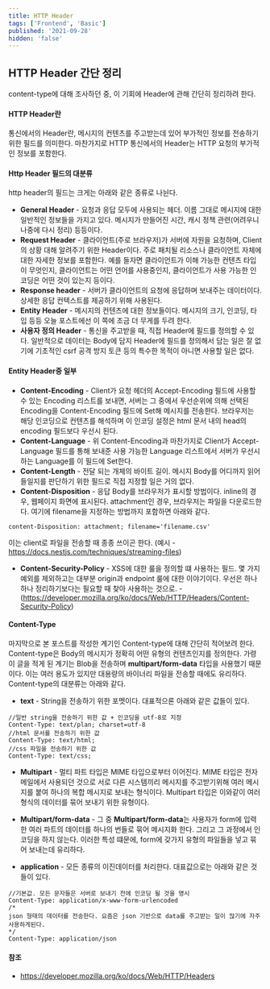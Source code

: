 ```yaml
---
title: HTTP Header
tags: ['Frontend', 'Basic']
published: '2021-09-28'
hidden: 'false'
---
```

## HTTP Header 간단 정리
content-type에 대해 조사하던 중, 이 기회에 Header에 관해 간단히 정리하려 한다.

#### HTTP Header란
통신에서의 Header란, 메시지의 컨텐츠를 주고받는데 있어 부가적인 정보를 전송하기 위한 필드를 의미한다. 마찬가지로 HTTP 통신에서의 Header는 HTTP 요청의 부가적인 정보를 포함한다.

#### Http Header 필드의 대분류
http header의 필드는 크게는 아래와 같은 종류로 나뉜다.
+ **General Header** - 요청과 응답 모두에 사용되는 헤더. 이름 그대로 메시지에 대한 일반적인 정보들을 가지고 있다. 메시지가 만들어진 시간, 캐시 정책 관련(어려우니 나중에 다시 정리) 등등이다.
+ **Request Header** - 클라이언트(주로 브라우저)가 서버에 자원을 요청하며, Client의 상황 대해 알려주기 위한 Header이다. 주로 패치될 리소스나 클라이언트 자체에 대한 자세한 정보를 포함한다. 예를 들자면 클라이언트가 이해 가능한 컨텐츠 타입이 무엇인지, 클라이언트는 어떤 언어를 사용중인지, 클라이언트가 사용 가능한 인코딩은 어떤 것이 있는지 등이다.
+ **Response header** - 서버가 클라이언트의 요청에 응답하며 보내주는 데이터이다. 상세한 응답 컨텍스트를 제공하기 위해 사용된다.
+ **Entity Header** - 메시지의 컨텐츠에 대한 정보들이다. 메시지의 크기, 인코딩, 타입 등등 오늘 포스트에선 이 쪽에 조금 더 무게를 두려 한다.
+ **사용자 정의 Header** - 통신을 주고받을 때, 직접 Header에 필드를 정의할 수 있다. 일반적으로 데이터는 Body에 담지 Header에 필드를 정의해서 담는 일은 잘 없기에 기초적인 csrf 공격 방지 토큰 등의 특수한 목적이 아니면 사용할 일은 없다.

#### Entity Header중 일부
+ **Content-Encoding** - Client가 요청 헤더의 Accept-Encoding 필드에 사용할 수 있는 Encoding 리스트를 보내면, 서버는 그 중에서 우선순위에 의해 선택된 Encoding을 Content-Encoding 필드에 Set해 메시지를 전송한다. 브라우저는 해당 인코딩으로 컨텐츠를 해석하며 이 인코딩 설정은 html 문서 내의 head의 encoding 필드보다 우선시 된다. 
+ **Content-Language** - 위 Content-Encoding과 마찬가지로 Client가 Accept-Language 필드를 통해 보내준 사용 가능한 Language 리스트에서 서버가 우선시하는 Language를 이 필드에 Set한다.
+ **Content-Length** - 전달 되는 개체의 바이트 길이. 메시지 Body를 어디까지 읽어들일지를 판단하기 위한 필드로 직접 지정할 일은 거의 없다.
+ **Content-Disposition** - 응답 Body를 브라우저가 표시할 방법이다. inline의 경우, 웹페이지 화면에 표시된다. attachment인 경우, 브라우저는 파일을 다운로드한다. 여기에 filename을 지정하는 방법까지 포함하면 아래와 같다.
```
content-Disposition: attachment; filename='filename.csv'
```
이는 client로 파일을 전송할 때 종종 쓰이곤 한다. (예시 - https://docs.nestjs.com/techniques/streaming-files)
+ **Content-Security-Policy** - XSS에 대한 룰을 정의할 떄 사용하는 필드. 몇 가지 예외를 제외하고는 대부분 origin과 endpoint 룰에 대한 이야기이다. 우선은 하나하나 정리하기보다는 필요할 때 찾아 사용하는 것으로. - (https://developer.mozilla.org/ko/docs/Web/HTTP/Headers/Content-Security-Policy)

#### Content-Type
마지막으로 본 포스트를 작성한 계기인 Content-type에 대해 간단히 적어보려 한다. Content-type은 Body의 메시지가 정확히 어떤 유형의 컨텐츠인지를 정의한다. 가령 이 글을 적게 된 계기는 Blob을 전송하며 **multipart/form-data** 타입을 사용했기 때문이다. 이는 여러 용도가 있지만 대용량의 바이너리 파일을 전송할 때에도 유리하다. Content-type의 대분류는 아래와 같다. 
+ **text** - String을 전송하기 위한 포멧이다. 대표적으론 아래와 같은 값들이 있다.
```
//일반 string을 전송하기 위한 값 + 인코딩을 utf-8로 지정
Content-Type: text/plan; charset=utf-8
//html 문서를 전송하기 위한 값
Content-Type: text/html;
//css 파일을 전송하기 위한 값
Content-Type: text/css;
```
+ **Multipart** - 멀티 파트 타입은 MIME 타입으로부터 이어진다. MIME 타입은 전자 메일에서 사용되던 것으로 서로 다른 시스템끼리 메시지를 주고받기위해 여러 메시지를 붙여 하나의 복합 메시지로 보내는 형식이다. Multipart 타입은 이와같이 여러 형식의 데이터를 묶어 보내기 위한 유형이다. 

+ **Multipart/form-data** - 그 중 **Multipart/form-data**는 사용자가 form에 입력한 여러 파트의 데이터를 하나의 번들로 묶어 메시지화 한다. 그리고 그 과정에서 인코딩을 하지 않는다. 이러한 특성 떄문에, form에 갖가지 유형의 파일들을 넣고 묶어 보내는데 유리하다.
+ **application** - 모든 종류의 이진데이터를 처리한다. 대표값으로는 아래와 같은 것들이 있다.
```
//기본값. 모든 문자들은 서버로 보내기 전에 인코딩 될 것을 명시
Content-Type: application/x-www-form-urlencoded
/*
json 형태의 데이터를 전송한다. 요즘은 json 기반으로 data를 주고받는 일이 많기에 자주 사용하게된다.
*/
Content-Type: application/json
```

#### 참조
+ https://developer.mozilla.org/ko/docs/Web/HTTP/Headers
